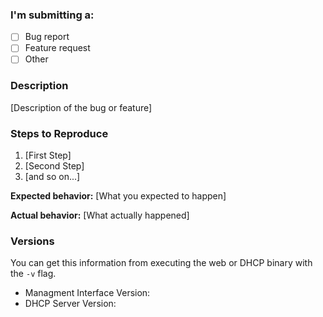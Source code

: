 ### I'm submitting a:

- [ ] Bug report
- [ ] Feature request
- [ ] Other

### Description

[Description of the bug or feature]

### Steps to Reproduce

1. [First Step]
2. [Second Step]
3. [and so on...]

**Expected behavior:** [What you expected to happen]

**Actual behavior:** [What actually happened]

### Versions

You can get this information from executing the web or DHCP binary with the `-v` flag.

* Managment Interface Version:
* DHCP Server Version:
